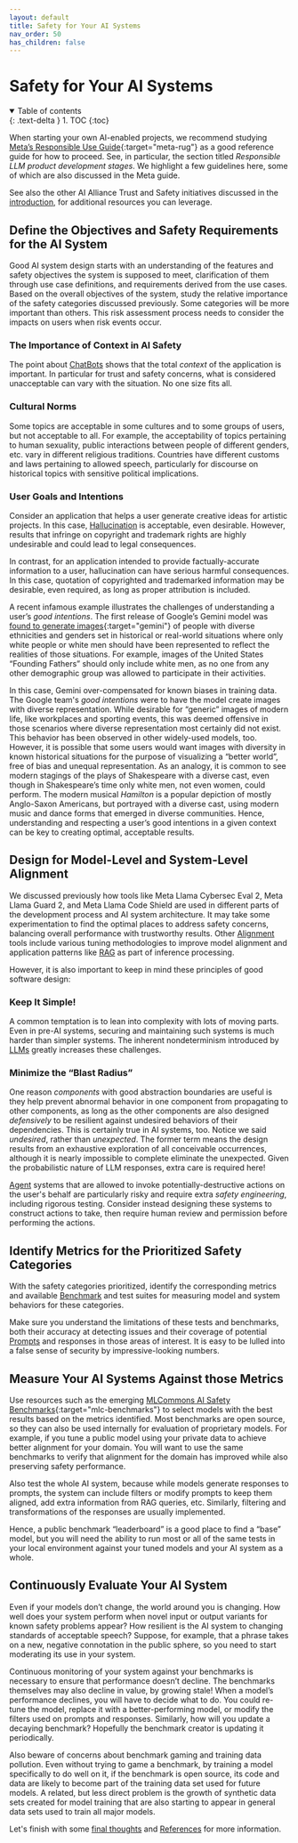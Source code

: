 ```yaml
---
layout: default
title: Safety for Your AI Systems
nav_order: 50
has_children: false
---
```


# Safety for Your AI Systems

<details open markdown="block">
  <summary>
    Table of contents
  </summary>
  {: .text-delta }
1. TOC
{:toc}
</details>

When starting your own AI-enabled projects, we recommend studying [Meta’s Responsible Use Guide](https://llama.meta.com/responsible-use-guide/){:target="meta-rug"} as a good reference guide for how to proceed. See, in particular, the section titled _Responsible LLM product development stages_. We highlight a few guidelines here, some of which are also discussed in the Meta guide.

See also the other AI Alliance Trust and Safety initiatives discussed in the [introduction]({{site.baseurl}}/introduction#other-ai-alliance-trust-and-safety-activities), for additional resources you can leverage.

## Define the Objectives and Safety Requirements for the AI System

Good AI system design starts with an understanding of the features and safety objectives the system is supposed to meet, clarification of them through use case definitions, and requirements derived from the use cases. Based on the overall objectives of the system, study the relative importance of the safety categories discussed previously. Some categories will be more important than others. This risk assessment process needs to consider the impacts on users when risk events occur. 

### The Importance of Context in AI Safety

The point about [ChatBots]({{site.baseurl}}/glossary/chatbot) shows that the total _context_ of the application is important. In particular for trust and safety concerns, what is considered unacceptable can vary with the situation. No one size fits all.

### Cultural Norms

Some topics are acceptable in some cultures and to some groups of users, but not acceptable to all. For example, the acceptability of topics pertaining to human sexuality, public interactions between people of different genders, etc. vary in different religious traditions. Countries have different customs and laws pertaining to allowed speech, particularly for discourse on historical topics with sensitive political implications.

### User Goals and Intentions

Consider an application that helps a user generate creative ideas for artistic projects. In this case, [Hallucination]({{site.baseurl}}/glossary/#hallucination) is acceptable, even desirable. However, results that infringe on copyright and trademark rights are highly undesirable and could lead to legal consequences.

In contrast, for an application intended to provide factually-accurate information to a user, hallucination can have serious harmful consequences. In this case, quotation of copyrighted and trademarked information may be desirable, even required, as long as proper attribution is included.

A recent infamous example illustrates the challenges of understanding a user’s _good intentions_. The first release of Google’s Gemini model was [found to generate images](https://www.npr.org/2024/03/18/1239107313/google-races-to-find-a-solution-after-ai-generator-gemini-misses-the-mark){:target="gemini"} of people with diverse ethnicities and genders set in historical or real-world situations where only white people or white men should have been represented to reflect the realities of those situations. For example, images of the United States &ldquo;Founding Fathers&rdquo; should only include white men, as no one from any other demographic group was allowed to participate in their activities.

In this case, Gemini over-compensated for known biases in training data. The Google team's _good intentions_ were to have the model create images with diverse representation. While desirable for &ldquo;generic&rdquo; images of modern life, like workplaces and sporting events, this was deemed offensive in those scenarios where diverse representation most certainly did not exist. This behavior has been observed in other widely-used models, too.
However, it is possible that some users would want images with diversity in known historical situations for the purpose of visualizing a &ldquo;better world&rdquo;, free of bias and unequal representation. As an analogy, it is common to see modern stagings of the plays of Shakespeare with a diverse cast, even though in Shakespeare’s time only white men, not even women, could perform. The modern musical _Hamilton_ is a popular depiction of mostly Anglo-Saxon Americans, but portrayed with a diverse cast, using modern music and dance forms that emerged in diverse communities. Hence, understanding and respecting a user’s good intentions in a given context can be key to creating optimal, acceptable results.

## Design for Model-Level and System-Level Alignment

We discussed previously how tools like Meta Llama Cybersec Eval 2, Meta Llama Guard 2, and Meta Llama Code Shield are used in different parts of the development process and AI system architecture. It may take some experimentation to find the optimal places to address safety concerns, balancing overall performance with trustworthy results. Other [Alignment]({{site.baseurl}}/glossary/#alignment) tools include various tuning methodologies to improve model alignment and application patterns like [RAG]({{site.baseurl}}/glossary/#retrieval-augmented-generation) as part of inference processing. 

However, it is also important to keep in mind these principles of good software design:

### Keep It Simple!

A common temptation is to lean into complexity with lots of moving parts. Even in pre-AI systems, securing and maintaining such systems is much harder than simpler systems. The inherent nondeterminism introduced by [LLMs]({{site.baseurl}}/glossary/#large-language-models) greatly increases these challenges.

### Minimize the &ldquo;Blast Radius&rdquo;

One reason _components_ with good abstraction boundaries are useful is they help prevent abnormal behavior in one component from propagating to other components, as long as the other components are also designed _defensively_ to be resilient against undesired behaviors of their dependencies. This is certainly true in AI systems, too. Notice we said _undesired_, rather than _unexpected_. The former term means the design results from an exhaustive exploration of all conceivable occurrences, although it is nearly impossible to complete eliminate the unexpected. Given the probabilistic nature of LLM responses, extra care is required here!

[Agent]({{site.baseurl}}/glossary/#agent) systems that are allowed to invoke potentially-destructive actions on the user's behalf are particularly risky and require extra _safety engineering_, including rigorous testing. Consider instead designing these systems to construct actions to take, then require human review and permission before performing the actions.

## Identify Metrics for the Prioritized Safety Categories

With the safety categories prioritized, identify the corresponding metrics and available [Benchmark]({{site.baseurl}}/glossary/#benchmark) and test suites for measuring model and system behaviors for these categories.

Make sure you understand the limitations of these tests and benchmarks, both their accuracy at detecting issues and their coverage of potential [Prompts]({{site.baseurl}}/glossary/#prompt) and responses in those areas of interest. It is easy to be lulled into a false sense of security by impressive-looking numbers.

## Measure Your AI Systems Against those Metrics

Use resources such as the emerging [MLCommons AI Safety Benchmarks](https://mlcommons.org/benchmarks/ai-safety/){:target="mlc-benchmarks"} to select models with the best results based on the metrics identified. Most benchmarks are open source, so they can also be used internally for evaluation of proprietary models. For example, if you tune a public model using your private data to achieve better alignment for your domain. You will want to use the same benchmarks to verify that alignment for the domain has improved while also preserving safety performance.

Also test the whole AI system, because while models generate responses to prompts, the system can include filters or modify prompts to keep them aligned, add extra information from RAG queries, etc. Similarly, filtering and transformations of the responses are usually implemented.

Hence, a public benchmark &ldquo;leaderboard&rdquo; is a good place to find a &ldquo;base&rdquo; model, but you will need the ability to run most or all of the same tests in your local environment against your tuned models and your AI system as a whole.

## Continuously Evaluate Your AI System

Even if your models don’t change, the world around you is changing. How well does your system perform when novel input or output variants for known safety problems appear? How resilient is the AI system to changing standards of acceptable speech? Suppose, for example, that a phrase takes on a new, negative connotation in the public sphere, so you need to start moderating its use in your system.

Continuous monitoring of your system against your benchmarks is necessary to ensure that performance doesn’t decline. The benchmarks themselves may also decline in value, by growing stale! When a model’s performance declines, you will have to decide what to do. You could re-tune the model, replace it with a better-performing model, or modify the filters used on prompts and responses. Similarly, how will you update a decaying benchmark? Hopefully the benchmark creator is updating it periodically.

Also beware of concerns about benchmark gaming and training data pollution. Even without trying to game a benchmark, by training a model specifically to do well on it, if the benchmark is open source, its code and data are likely to become part of the training data set used for future models. A related, but less direct problem is the growth of synthetic data sets created for model training that are also starting to appear in general data sets used to train all major models.

Let's finish with some [final thoughts]({{site.baseurl}}/final-thoughts) and [References]({{site.baseurl}}/references) for more information.